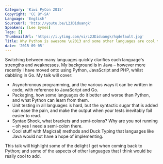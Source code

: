 ```yaml
---
Category: 'Kiwi PyCon 2015'
Copyright: 'CC BY-SA'
Language: 'English'
SourceUrl: 'http://youtu.be/L2JDiduangk'
Speakers: [Lee Symes]
Tags: []
ThumbnailUrl: 'https://i.ytimg.com/vi/L2JDiduangk/hqdefault.jpg'
Title: Why Python is awesome \u2013 and some other languages are cool too\
date: '2015-09-05'
---
```

Switching between many languages quickly clarifies each language's strengths and weaknesses. My background is in Java – however more recently I have moved onto using Python, JavaScript and PHP, whilst dabbling in Go. My talk will cover:

 - Asynchronous programming, and the various ways it can be written in code, with reference to JavaScript and Go.
 - Packaging, how some languages do it better and worse than Python, and what Python can learn from them.
 - Unit testing in all languages is hard, but the syntactic sugar that is added can ease the pain, and make the output when your tests inevitably fail easier to read.
 - Syntax Shock, what brackets and semi-colons? Why are you not running – oh yes I need a semi-colon there.
 - Cool stuff with Magic(al) methods and Duck Typing that languages like Java would not have a hope of implementing. 

This talk will highlight some of the delight I get when coming back to Python; and some of the aspects of other languages that I think would be really cool to add. 






